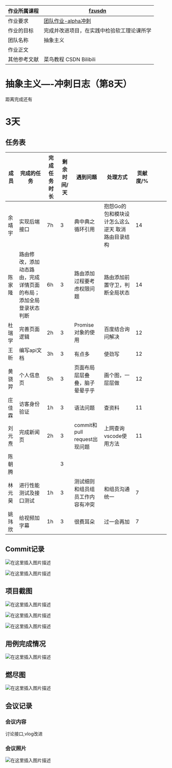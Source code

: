 | 作业所属课程 | [fzusdn](https://bbs.csdn.net/forums/fzusdn) |
| ------ | ------ |
| 作业要求 | [团队作业-alpha冲刺](https://bbs.csdn.net/topics/609085527) |
| 作业的目标 | 完成并改进项目，在实践中检验软工理论课所学 |
| 团队名称 | 抽象主义 |
| 作业正文 |  |
| 其他参考文献 | 菜鸟教程 CSDN Bilibili |

# 抽象主义—-冲刺日志（第8天）

距离完成还有<h1>3天</h1>

## 任务表
| 成员   | 完成的任务                            | 完成任务时长 | 剩余时间/天 | 遇到问题                    | 处理方式                       | 贡献度/%  |   |   |   |
|------|----------------------------------|--------|------|-------------------------|----------------------------|---|---|---|---|
| 余靖宇  | 实现后端接口                           | 7h     | 3    | 典中典之循环引用                | 抱怨Go的包和模块设计怎么这么逆天 取消路由目录结构 |   14|   |   |   |
| 陈家隆  | 路由修改，添加动态路由，完成详情页面的布局；添加全局登录状态判断 | 6h     | 3    | 路由添加过程要考虑权限问题           | 路由添加前置守卫，判断全局状态            |  14 |   |   |   |
| 杜瑞学  | 完善页面逻辑                           | 2h     | 3    | Promise对象的使用            | 百度结合询问解决                   |  12 |   |   |   |
| 王昕   | 编写api文档                          | 3h     | 3    | 有点多                     | 使劲写                        |  12 |   |   |   |
| 黄骁羿  | 个人信息页                            | 5h      | 3    | 页面布局层层叠叠，脑子晕晕乎乎         | 画个图，一层层做                   |  12 |   |   |   |
| 庄佳霖  | 访客身份验证                           | 1h     | 3    | 语法问题                    | 查资料                        |  11 |   |   |   |
| 刘元焘  | 完成新闻页                            | 2h      | 3    | commit和pull request出现问题 | 上网查询vscode使用方法             |  11 |   |   |   |
| 陈朝腾  |                                  |        | 3    |                         |                            |   |   |   |   |
| 林元 昊 | 进行性能测试及接口测试                      |    1h    | 3   | 测试细则和组员组员工作内容有冲突        | 和组员沟通统一                    |  7 |   |   |   |
| 姚玮欣 | 给视频加字幕 | 1h | 3 | 很费耳朵 | 过一会再加 |  7


## Commit记录
![在这里插入图片描述](https://img-blog.csdnimg.cn/a78291eeb99c4bd1896a9d4d24fa98a5.png#pic_center)

![在这里插入图片描述](https://img-blog.csdnimg.cn/cd050c2f35874269b8c175456cf3782a.png#pic_center)

## 项目截图
![在这里插入图片描述](https://img-blog.csdnimg.cn/cac56ff0ea534d95ad9523dc1d581e98.png#pic_center)

![在这里插入图片描述](https://img-blog.csdnimg.cn/5a029915867e48ce894a5ecbbd0979fa.png#pic_center)

![在这里插入图片描述](https://img-blog.csdnimg.cn/3e9c5721b8a74ab3a6ffcf6f7a3ea7e3.png#pic_center)

## 用例完成情况
![在这里插入图片描述](https://img-blog.csdnimg.cn/529f9ff64a8c476fa6a81f73ccfa328d.png#pic_center)
## 燃尽图
![在这里插入图片描述](https://img-blog.csdnimg.cn/e491ce3396cf43a1912f274d7a2a75c8.png#pic_center)

## 会议记录
### 会议内容
讨论接口,vlog改进
### 会议照片
![在这里插入图片描述](https://img-blog.csdnimg.cn/1b4703cb32c14d8f96d69fd260820720.png#pic_center)